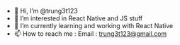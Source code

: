 - 👋 Hi, I’m @trung3t123
- 👀 I’m interested in React Native and JS stuff
- 🌱 I’m currently learning and working with React Native
- 📫 How to reach me : 
 Email : trung3t123@gmail.com

<!---
trung3t123/trung3t123 is a ✨ special ✨ repository because its `README.md` (this file) appears on your GitHub profile.
You can click the Preview link to take a look at your changes.
--->
